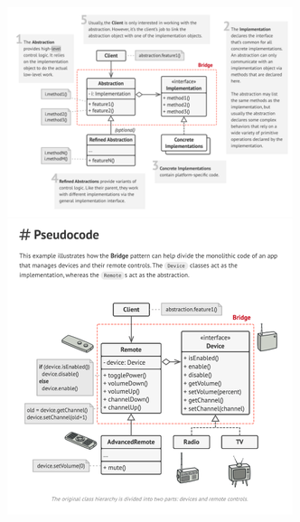 <img src="./bridge.png" alt="drawing" width="800"/>
<img src="./pseudo-code.png" alt="drawing" width="800"/>